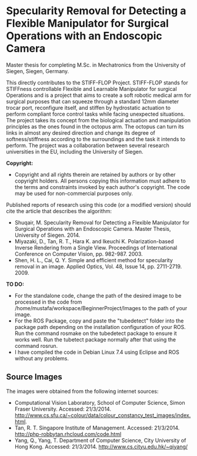 # Specularity Removal for Detecting a Flexible Manipulator for Surgical Operations with an Endoscopic Camera
Master thesis for completing M.Sc. in Mechatronics from the University of Siegen, Siegen, Germany.

This directly contributes to the STIFF-FLOP Project. STIFF-FLOP stands for STIFFness controllable Flexible and Learnable Manipulator for surgical Operations and is a project that aims to create a soft robotic medical arm for surgical purposes that can squeeze through a standard 12mm diameter trocar port, reconfigure itself, and stiffen by hydrostatic actuation to perform compliant force control tasks while facing unexpected situations. The project takes its concept from the biological actuation and manipulation principles as the ones found in the octopus arm. The octopus can turn its links in almost any desired direction and change its degree of softness/stiffness according to the surroundings and the task it intends to perform. The project was a collaboration between several research universities in the EU, including the University of Siegen.

**Copyright:**
* Copyright and all rights therein are retained by authors  or by other copyright holders. All persons copying this  information must adhere to the terms and constraints invoked by each author's copyright. The code may be used for non-commercial purposes only.

Published reports of research using this code (or a modified version) should cite the article that describes the algorithm: 
* Shuqair, M. Specularity Removal for Detecting a Flexible Manipulator for Surgical Operations with an Endoscopic Camera. Master Thesis, University of Siegen. 2014.
* Miyazaki, D., Tan, R. T., Hara K. and Ikeuchi K. Polarization-based Inverse Rendering from a Single View. Proceedings of International Conference on Computer Vision, pp. 982-987. 2003.
* Shen, H. L., Cai, Q. Y. Simple and efficient method for specularity removal in an image. Applied Optics, Vol. 48, Issue 14, pp. 2711-2719. 2009.

**TO DO:**
* For the standalone code, change the path of the desired image to be processed in the code from /home/mustafa/workspace/BeginnerProject/Images to the path of your image.
* For the ROS Package, copy and paste the "tubedetect" folder into the package path depending on the installation configuration of your ROS. Run the command rosmake on the tubedetect package to ensure it works well. Run the tubetect package normally after that using the command rosrun. 
* I have compiled the code in Debian Linux 7.4 using Eclipse and ROS without any problems.

## Source Images
The images were obtained from the following internet sources:
* Computational Vision Laboratory, School of Computer Science, Simon Fraser University. Accessed: 21/3/2014. http://www.cs.sfu.ca/~colour/data/colour_constancy_test_images/index.html.
* Tan, R. T. Singapore Institute of Management. Accessed: 21/3/2014.
http://php-robbytan.rhcloud.com/code.html
* Yang, Q., Yang, T. Department of Computer Science, City University of Hong Kong. Accessed: 21/3/2014.
http://www.cs.cityu.edu.hk/~qiyang/

